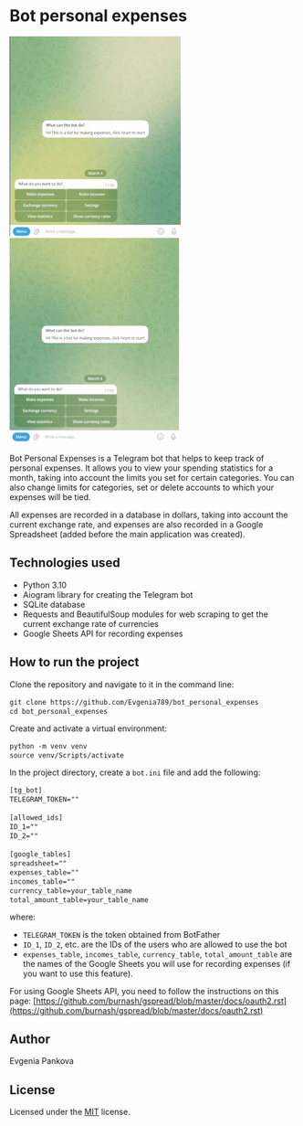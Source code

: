 # Bot personal expenses

![Alt Text](https://github.com/Evgenia789/bot_personal_expenses/blob/main/public/make_expenses.gif)                                  ![Alt Text](https://github.com/Evgenia789/bot_personal_expenses/blob/main/public/settings_category.gif)

Bot Personal Expenses is a Telegram bot that helps to keep track of personal expenses. It allows you to view your spending statistics for a month, taking into account the limits you set for certain categories. You can also change limits for categories, set or delete accounts to which your expenses will be tied.

All expenses are recorded in a database in dollars, taking into account the current exchange rate, and expenses are also recorded in a Google Spreadsheet (added before the main application was created).

## Technologies used

* Python 3.10
* Aiogram library for creating the Telegram bot
* SQLite database
* Requests and BeautifulSoup modules for web scraping to get the current exchange rate of currencies
* Google Sheets API for recording expenses

## How to run the project

Clone the repository and navigate to it in the command line:

```
git clone https://github.com/Evgenia789/bot_personal_expenses
cd bot_personal_expenses 
```

Create and activate a virtual environment:

```
python -m venv venv
source venv/Scripts/activate
```

In the project directory, create a `bot.ini` file and add the following:

```
[tg_bot]
TELEGRAM_TOKEN=""

[allowed_ids]
ID_1=""
ID_2=""

[google_tables]
spreadsheet=""
expenses_table=""
incomes_table=""
currency_table=your_table_name
total_amount_table=your_table_name

```

where:

* `TELEGRAM_TOKEN` is the token obtained from BotFather
* `ID_1`, `ID_2`, etc. are the IDs of the users who are allowed to use the bot
* `expenses_table`, `incomes_table`, `currency_table`, `total_amount_table` are the names of the Google Sheets you will use for recording expenses (if you want to use this feature).

For using Google Sheets API, you need to follow the instructions on this page: [https://github.com/burnash/gspread/blob/master/docs/oauth2.rst](https://github.com/burnash/gspread/blob/master/docs/oauth2.rst)

## Author

Evgenia Pankova

## License

Licensed under the [MIT](https://github.com/microsoft/vscode/blob/main/LICENSE.txt) license.
